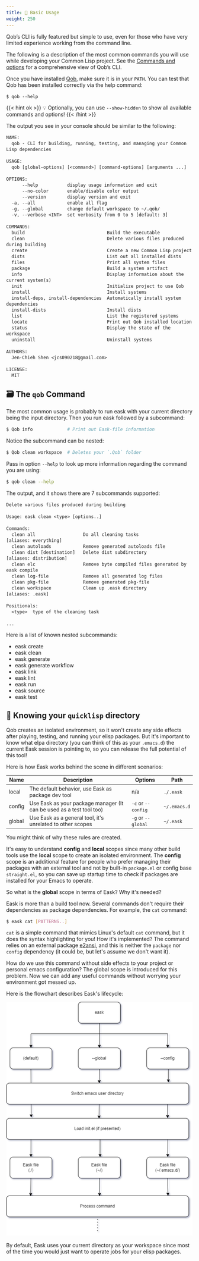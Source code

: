 ```yaml
---
title: 🔨 Basic Usage
weight: 250
---
```


Qob’s CLI is fully featured but simple to use, even for those who have very
limited experience working from the command line.

The following is a description of the most common commands you will use while
developing your Common Lisp project. See the [Commands and options](https://cl-qob.github.io/Getting-Started/Commands-and-options/)
for a comprehensive view of Qob’s CLI.

Once you have installed [Qob](), make sure it is in your `PATH`. You can test
that Qob has been installed correctly via the help command:

```
$ qob --help
```

{{< hint ok >}}
💡 Optionally, you can use `--show-hidden` to show all available commands and
options!
{{< /hint >}}

The output you see in your console should be similar to the following:

```
NAME:
  qob - CLI for building, running, testing, and managing your Common Lisp dependencies

USAGE:
  qob [global-options] [<command>] [command-options] [arguments ...]

OPTIONS:
      --help           display usage information and exit
      --no-color       enable/disable color output
      --version        display version and exit
  -a, --all            enable all flag
  -g, --global         change default workspace to ~/.qob/
  -v, --verbose <INT>  set verbosity from 0 to 5 [default: 3]

COMMANDS:
  build                               Build the executable
  clean                               Delete various files produced during building
  create                              Create a new Common Lisp project
  dists                               List out all installed dists
  files                               Print all system files
  package                             Build a system artifact
  info                                Display information about the current system(s)
  init                                Initialize project to use Qob
  install                             Install systems
  install-deps, install-dependencies  Automatically install system dependencies
  install-dists                       Install dists
  list                                List the registered systems
  locate                              Print out Qob installed location
  status                              Display the state of the workspace
  uninstall                           Uninstall systems

AUTHORS:
  Jen-Chieh Shen <jcs090218@gmail.com>

LICENSE:
  MIT
```

## 🗃️ The `qob` Command

The most common usage is probably to run eask with your current directory being
the input directory. Then you run eask followed by a subcommand:

```sh
$ Qob info             # Print out Eask-file information
```

Notice the subcommand can be nested:

```sh
$ Qob clean workspace  # Deletes your `.Qob` folder
```

Pass in option `--help` to look up more information regarding the command you
are using:

```sh
$ qob clean --help
```

The output, and it shows there are 7 subcommands supported:

```
Delete various files produced during building

Usage: eask clean <type> [options..]

Commands:
  clean all                  Do all cleaning tasks                                                                                                                                          [aliases: everything]
  clean autoloads            Remove generated autoloads file
  clean dist [destination]   Delete dist subdirectory                                                                                                                                     [aliases: distribution]
  clean elc                  Remove byte compiled files generated by eask compile
  clean log-file             Remove all generated log files
  clean pkg-file             Remove generated pkg-file
  clean workspace            Clean up .eask directory                                                                                                                                            [aliases: .eask]

Positionals:
  <type>  type of the cleaning task

...
````

Here is a list of known nested subcommands:

- eask create
- eask clean
- eask generate
- eask generate workflow
- eask link
- eask lint
- eask run
- eask source
- eask test

## 📌 Knowing your `quicklisp` directory

Qob creates an isolated environment, so it won't create any side effects after
playing, testing, and running your elisp packages. But it's important to know
what elpa directory (you can think of this as your `.emacs.d`) the current Eask
session is pointing to, so you can release the full potential of this tool!

Here is how Eask works behind the scene in different scenarios:

| Name   | Description                                                          | Options            | Path         |
|--------|----------------------------------------------------------------------|--------------------|--------------|
| local  | The default behavior, use Eask as package dev tool                   | n/a                | `./.eask`    |
| config | Use Eask as your package manager (It can be used as a test tool too) | `-c` or `--config` | `~/.emacs.d` |
| global | Use Eask as a general tool, it's unrelated to other scopes           | `-g` or `--global` | `~/.eask`    |

You might think of why these rules are created.

It's easy to understand **config** and **local** scopes since many other build
tools use the **local** scope to create an isolated environment. The **config**
scope is an additional feature for people who prefer managing their packages
with an external tool and not by built-in `package.el` or config base
`straight.el`, so you can save up startup time to check if packages are
installed for your Emacs to operate.

So what is the **global** scope in terms of Eask? Why it's needed?

Eask is more than a build tool now. Several commands don't require their
dependencies as package dependencies. For example, the `cat` command:

```sh
$ eask cat [PATTERNS..]
```

`cat` is a simple command that mimics Linux's default `cat` command, but it does
the syntax highlighting for you! How it's implemented? The command relies on
an external package [e2ansi][], and this is neither the `package` nor `config`
dependency (it could be, but let's assume we don't want it).

How do we use this command without side effects to your project or personal
emacs configuration? The global scope is introduced for this problem. Now we
can add any useful commands without worrying your environment got messed
up.

Here is the flowchart describes Eask's lifecycle:

<p align="center">
<img src="images/scopes.png" />
</p>

By default, Eask uses your current directory as your workspace since most of
the time you would just want to operate jobs for your elisp packages.


<!-- Links -->

[e2ansi]: https://github.com/Lindydancer/e2ansi
